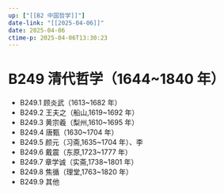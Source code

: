 ```yaml
---
up: ["[[B2 中国哲学]]"]
date-link: "[[2025-04-06]]"
date: 2025-04-06
ctime-p: 2025-04-06T13:30:23
---
```


# B249 清代哲学（1644~1840 年）

- B249.1 顾炎武（1613~1682 年）
- B249.2 王夫之（船山,1619~1692 年）
- B249.3 黄宗羲（梨州,1610~1695 年）
- B249.4 唐甄（1630~1704 年）
- B249.5 颜元（习斋,1635~1704 年）、李
- B249.6 戴震（东原,1723~1777 年）
- B249.7 章学诚（实斋,1738~1801 年）
- B249.8 焦循（理堂,1763~1820 年）
- B249.9 其他
